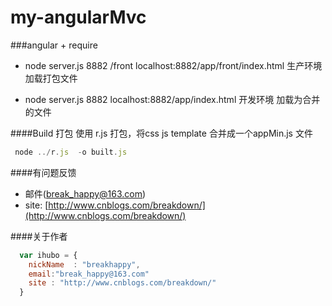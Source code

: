 my-angularMvc
=====
###angular + require 
- node server.js 8882 /front
localhost:8882/app/front/index.html  生产环境 加载打包文件

- node server.js 8882 
 localhost:8882/app/index.html   开发环境 加载为合并的文件

####Build 打包
使用 r.js  打包，将css  js  template  合并成一个appMin.js  文件
```javascript
 node ../r.js  -o built.js
```

####有问题反馈

* 邮件(break_happy@163.com)
* site: [http://www.cnblogs.com/breakdown/](http://www.cnblogs.com/breakdown/)


####关于作者

```javascript
  var ihubo = {
    nickName  : "breakhappy",
    email:"break_happy@163.com"
    site : "http://www.cnblogs.com/breakdown/"
  }
```
